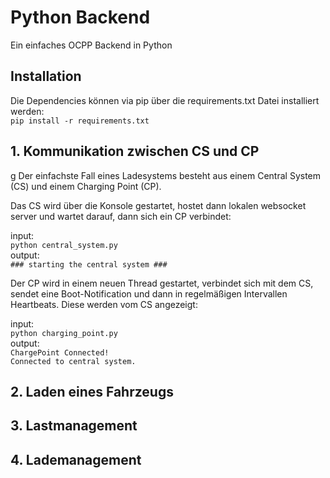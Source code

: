 # Python Backend # 

Ein einfaches OCPP Backend in Python

## Installation ##
Die Dependencies können via pip über die requirements.txt Datei
installiert werden: \
`pip install -r requirements.txt`

## 1. Kommunikation zwischen CS und CP ##
g
Der einfachste Fall eines Ladesystems besteht aus einem Central System (CS) und einem
Charging Point (CP).

Das CS wird über die Konsole gestartet, hostet dann lokalen websocket server und wartet darauf,
dann sich ein CP verbindet:

input:\
`python central_system.py`\
output:\
`### starting the central system ###`

Der CP wird in einem neuen Thread gestartet, verbindet sich mit dem CS,
sendet eine Boot-Notification und dann in regelmäßigen Intervallen
Heartbeats. Diese werden vom CS angezeigt:

input:\
`python charging_point.py`\
output:\
`ChargePoint Connected!`\
`Connected to central system.`

## 2. Laden eines Fahrzeugs ##

## 3. Lastmanagement ##

## 4. Lademanagement ##



